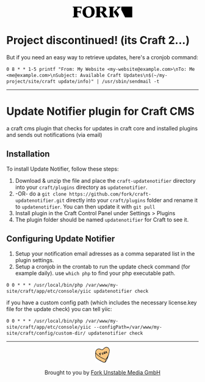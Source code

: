 <div align="center">
  <a href="https://www.fork.de">
    <img src="./assets/fork-logo.png" width="156" height="30" alt="Fork Logo" />
  </a>
</div>

# Project discontinued! (its Craft 2...)
But if you need an easy way to retrieve updates, here's a cronjob command:

```
0 8 * * 1-5 printf "From: My Website <my-website@example.com>\nTo: Me <me@example.com>\nSubject: Available Craft Updates\n$(~/my-project/site/craft update/info)" | /usr/sbin/sendmail -t
```
---
# Update Notifier plugin for Craft CMS

a craft cms plugin that checks for updates in craft core and installed plugins and sends out notifications (via email)

## Installation

To install Update Notifier, follow these steps:

1. Download & unzip the file and place the `craft-updatenotifier` directory into your `craft/plugins` directory as `updatenotifier`.
2. -OR- do a `git clone https://github.com/fork/craft-updatenotifier.git` directly into your `craft/plugins` folder and rename it to `updatenotifier`. You can then update it with `git pull`
3. Install plugin in the Craft Control Panel under Settings > Plugins
4. The plugin folder should be named `updatenotifier` for Craft to see it.

## Configuring Update Notifier

1. Setup your notification email adresses as a comma separated list in the plugin settings.
2. Setup a cronjob in the crontab to run the update check command (for example daily). use `which php` to find your php executable path.

```
0 0 * * * /usr/local/bin/php /var/www/my-site/craft/app/etc/console/yiic updatenotifier check
```

if you have a custom config path (which includes the necessary license.key file for the update check) you can tell yiic:

```
0 0 * * * /usr/local/bin/php /var/www/my-site/craft/app/etc/console/yiic --configPath=/var/www/my-site/craft/config/custom-dir/ updatenotifier check
```

---

<div align="center">
  <img src="./assets/heart.png" width="38" height="41" alt="Fork Logo" />

  <p>Brought to you by <a href="https://www.fork.de">Fork Unstable Media GmbH</a></p>
</div>
